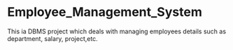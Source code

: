 # Employee_Management_System
This ia DBMS project which deals with managing employees details such as department, salary, project,etc.
